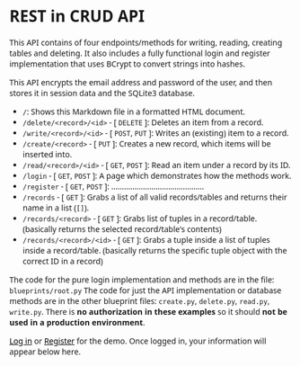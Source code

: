 # REST in CRUD API

This API contains of four endpoints/methods for writing, reading, creating tables and deleting. It also includes a fully functional login and register implementation that uses BCrypt to convert strings into hashes.

This API encrypts the email address and password of the user, and then stores it in session data and the SQLite3 database.

- `/`: Shows this Markdown file in a formatted HTML document.
- `/delete/<record>/<id>` - [ `DELETE` ]: Deletes an item from a record.
- `/write/<record>/<id>` - [ `POST`, `PUT` ]: Writes an (existing) item to a record.
- `/create/<record>` - [ `PUT` ]: Creates a new record, which items will be inserted into.
- `/read/<record>/<id>` - [ `GET`, `POST` ]: Read an item under a record by its ID.
- `/login` - [ `GET`, `POST` ]: A page which demonstrates how the methods work.
- `/register` - [ `GET`, `POST` ]: ............................................
- `/records` - [ `GET` ]: Grabs a list of all valid records/tables and returns their name in a list (`[]`).
- `/records/<record>` - [ `GET` ]: Grabs list of tuples in a record/table. (basically returns the selected record/table's contents)
- `/records/<record>/<id>` - [ `GET` ]: Grabs a tuple inside a list of tuples inside a record/table. (basically returns the specific tuple object with the correct ID in a record)

The code for the pure login implementation and methods are in the file: `blueprints/root.py`
The code for just the API implementation or database methods are in the other blueprint files: `create.py`, `delete.py`, `read.py`, `write.py`.
There is **no authorization in these examples** so it should **not be used in a production environment**.

[Log in](/login) or [Register](/register) for the demo.
Once logged in, your information will appear below here.

<style>
    a {
        color: #000;
    }
    p,h1,li {
        font-family: system-ui, arial, helvetica;
    }
    code {
        font-family: monospace;
    }
</style>
